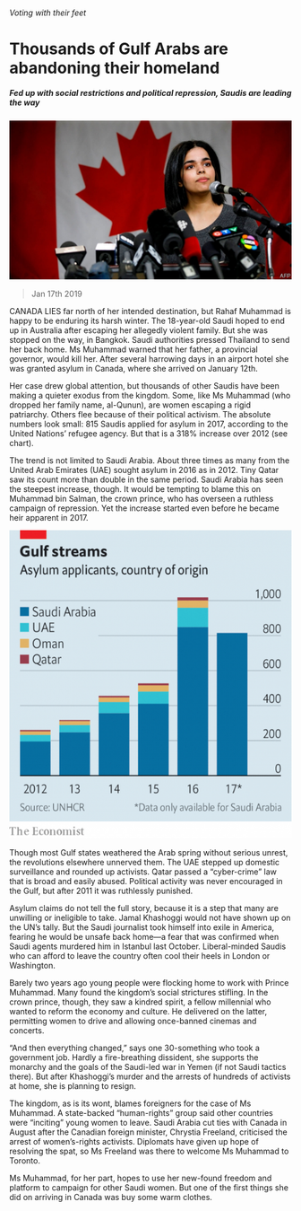 ###### Voting with their feet

# Thousands of Gulf Arabs are abandoning their homeland 

##### Fed up with social restrictions and political repression, Saudis are leading the way 

![image](images/20190119_map503.jpg) 

> Jan 17th 2019 

 

CANADA LIES far north of her intended destination, but Rahaf Muhammad is happy to be enduring its harsh winter. The 18-year-old Saudi hoped to end up in Australia after escaping her allegedly violent family. But she was stopped on the way, in Bangkok. Saudi authorities pressed Thailand to send her back home. Ms Muhammad warned that her father, a provincial governor, would kill her. After several harrowing days in an airport hotel she was granted asylum in Canada, where she arrived on January 12th. 

Her case drew global attention, but thousands of other Saudis have been making a quieter exodus from the kingdom. Some, like Ms Muhammad (who dropped her family name, al-Qunun), are women escaping a rigid patriarchy. Others flee because of their political activism. The absolute numbers look small: 815 Saudis applied for asylum in 2017, according to the United Nations’ refugee agency. But that is a 318% increase over 2012 (see chart). 

The trend is not limited to Saudi Arabia. About three times as many from the United Arab Emirates (UAE) sought asylum in 2016 as in 2012. Tiny Qatar saw its count more than double in the same period. Saudi Arabia has seen the steepest increase, though. It would be tempting to blame this on Muhammad bin Salman, the crown prince, who has overseen a ruthless campaign of repression. Yet the increase started even before he became heir apparent in 2017. 

![image](images/20190119_MAC173.png) 

Though most Gulf states weathered the Arab spring without serious unrest, the revolutions elsewhere unnerved them. The UAE stepped up domestic surveillance and rounded up activists. Qatar passed a “cyber-crime” law that is broad and easily abused. Political activity was never encouraged in the Gulf, but after 2011 it was ruthlessly punished. 

Asylum claims do not tell the full story, because it is a step that many are unwilling or ineligible to take. Jamal Khashoggi would not have shown up on the UN’s tally. But the Saudi journalist took himself into exile in America, fearing he would be unsafe back home—a fear that was confirmed when Saudi agents murdered him in Istanbul last October. Liberal-minded Saudis who can afford to leave the country often cool their heels in London or Washington. 

Barely two years ago young people were flocking home to work with Prince Muhammad. Many found the kingdom’s social strictures stifling. In the crown prince, though, they saw a kindred spirit, a fellow millennial who wanted to reform the economy and culture. He delivered on the latter, permitting women to drive and allowing once-banned cinemas and concerts. 

“And then everything changed,” says one 30-something who took a government job. Hardly a fire-breathing dissident, she supports the monarchy and the goals of the Saudi-led war in Yemen (if not Saudi tactics there). But after Khashoggi’s murder and the arrests of hundreds of activists at home, she is planning to resign. 

The kingdom, as is its wont, blames foreigners for the case of Ms Muhammad. A state-backed “human-rights” group said other countries were “inciting” young women to leave. Saudi Arabia cut ties with Canada in August after the Canadian foreign minister, Chrystia Freeland, criticised the arrest of women’s-rights activists. Diplomats have given up hope of resolving the spat, so Ms Freeland was there to welcome Ms Muhammad to Toronto. 

Ms Muhammad, for her part, hopes to use her new-found freedom and platform to campaign for other Saudi women. But one of the first things she did on arriving in Canada was buy some warm clothes. 

